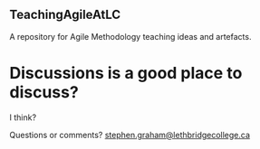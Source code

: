 ## TeachingAgileAtLC
A repository for Agile Methodology teaching ideas and artefacts.

# Discussions is a good place to discuss?
I think?

Questions or comments? stephen.graham@lethbridgecollege.ca
